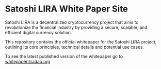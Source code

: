 # Satoshi LIRA White Paper Site

Satoshi LIRA is a decentralized cryptocurrency project that aims to revolutionize the financial
industry by providing a secure, scalable, and efficient digital currency solution. 

This repository contains the official whitepaper for the Satoshi LIRA project, outlining its
core principles, technical details and potential use cases.

To see the latest published version of the whitepaper go to [whitepaper.liradao.org](https://whitepaper.liradao.org)
